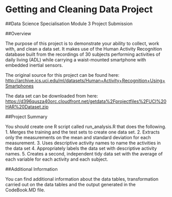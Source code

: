 Getting and Cleaning Data Project
==========================

##Data Science Specialisation Module 3 Project Submission

##Overview

The purpose of this project is to demonstrate your ability to collect, work with, and clean a data set. It makes use of the Human Activity Recognition database built from the recordings of 30 subjects performing activities of daily living (ADL) while carrying a waist-mounted smartphone with embedded inertial sensors.

The original source for this project can be found here:
http://archive.ics.uci.edu/ml/datasets/Human+Activity+Recognition+Using+Smartphones

The data set can be downloaded from here:
https://d396qusza40orc.cloudfront.net/getdata%2Fprojectfiles%2FUCI%20HAR%20Dataset.zip


##Project Summary

You should create one R script called run_analysis.R that does the following. 1. Merges the training and the test sets to create one data set. 2. Extracts only the measurements on the mean and standard deviation for each measurement. 3. Uses descriptive activity names to name the activities in the data set 4. Appropriately labels the data set with descriptive activity names. 5. Creates a second, independent tidy data set with the average of each variable for each activity and each subject.

##Additional Information

You can find additional information about the data tables, transformation carried out on the data tables and the output generated in the CodeBook.MD file.
